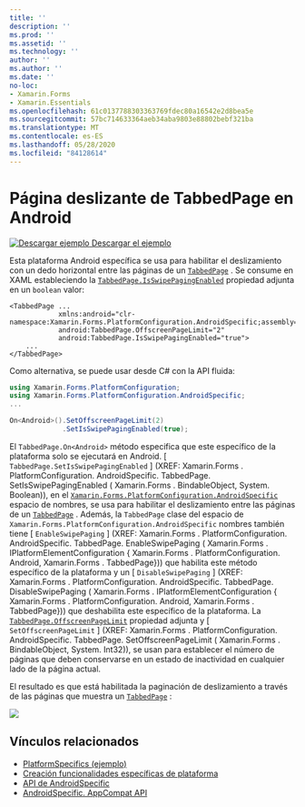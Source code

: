 ```yaml
---
title: ''
description: ''
ms.prod: ''
ms.assetid: ''
ms.technology: ''
author: ''
ms.author: ''
ms.date: ''
no-loc:
- Xamarin.Forms
- Xamarin.Essentials
ms.openlocfilehash: 61c0137788303363769fdec80a16542e2d8bea5e
ms.sourcegitcommit: 57bc714633364aeb34aba9803e88802bebf321ba
ms.translationtype: MT
ms.contentlocale: es-ES
ms.lasthandoff: 05/28/2020
ms.locfileid: "84128614"
---
```

# <a name="tabbedpage-page-swiping-on-android"></a>Página deslizante de TabbedPage en Android

[![Descargar ejemplo](~/media/shared/download.png) Descargar el ejemplo](https://docs.microsoft.com/samples/xamarin/xamarin-forms-samples/userinterface-platformspecifics)

Esta plataforma Android específica se usa para habilitar el deslizamiento con un dedo horizontal entre las páginas de un [`TabbedPage`](xref:Xamarin.Forms.TabbedPage) . Se consume en XAML estableciendo la [`TabbedPage.IsSwipePagingEnabled`](xref:Xamarin.Forms.PlatformConfiguration.AndroidSpecific.TabbedPage.IsSwipePagingEnabledProperty) propiedad adjunta en un `boolean` valor:

```xaml
<TabbedPage ...
            xmlns:android="clr-namespace:Xamarin.Forms.PlatformConfiguration.AndroidSpecific;assembly=Xamarin.Forms.Core"
            android:TabbedPage.OffscreenPageLimit="2"
            android:TabbedPage.IsSwipePagingEnabled="true">
    ...
</TabbedPage>
```

Como alternativa, se puede usar desde C# con la API fluida:

```csharp
using Xamarin.Forms.PlatformConfiguration;
using Xamarin.Forms.PlatformConfiguration.AndroidSpecific;
...

On<Android>().SetOffscreenPageLimit(2)
             .SetIsSwipePagingEnabled(true);
```

El `TabbedPage.On<Android>` método especifica que este específico de la plataforma solo se ejecutará en Android. [ `TabbedPage.SetIsSwipePagingEnabled` ] (XREF: Xamarin.Forms . PlatformConfiguration. AndroidSpecific. TabbedPage. SetIsSwipePagingEnabled ( Xamarin.Forms . BindableObject, System. Boolean)), en el [`Xamarin.Forms.PlatformConfiguration.AndroidSpecific`](xref:Xamarin.Forms.PlatformConfiguration.AndroidSpecific) espacio de nombres, se usa para habilitar el deslizamiento entre las páginas de un [`TabbedPage`](xref:Xamarin.Forms.TabbedPage) . Además, la `TabbedPage` clase del espacio de `Xamarin.Forms.PlatformConfiguration.AndroidSpecific` nombres también tiene [ `EnableSwipePaging` ] (XREF: Xamarin.Forms . PlatformConfiguration. AndroidSpecific. TabbedPage. EnableSwipePaging ( Xamarin.Forms . IPlatformElementConfiguration { Xamarin.Forms . PlatformConfiguration. Android, Xamarin.Forms . TabbedPage})) que habilita este método específico de la plataforma y un [ `DisableSwipePaging` ] (XREF: Xamarin.Forms . PlatformConfiguration. AndroidSpecific. TabbedPage. DisableSwipePaging ( Xamarin.Forms . IPlatformElementConfiguration { Xamarin.Forms . PlatformConfiguration. Android, Xamarin.Forms . TabbedPage})) que deshabilita este específico de la plataforma. La [`TabbedPage.OffscreenPageLimit`](xref:Xamarin.Forms.PlatformConfiguration.AndroidSpecific.TabbedPage.OffscreenPageLimitProperty) propiedad adjunta y [ `SetOffscreenPageLimit` ] (XREF: Xamarin.Forms . PlatformConfiguration. AndroidSpecific. TabbedPage. SetOffscreenPageLimit ( Xamarin.Forms . BindableObject, System. Int32)), se usan para establecer el número de páginas que deben conservarse en un estado de inactividad en cualquier lado de la página actual.

El resultado es que está habilitada la paginación de deslizamiento a través de las páginas que muestra un [`TabbedPage`](xref:Xamarin.Forms.TabbedPage) :

![](tabbedpage-page-swiping-images/tabbedpage-swipe.png)

## <a name="related-links"></a>Vínculos relacionados

- [PlatformSpecifics (ejemplo)](https://docs.microsoft.com/samples/xamarin/xamarin-forms-samples/userinterface-platformspecifics)
- [Creación funcionalidades específicas de plataforma](~/xamarin-forms/platform/platform-specifics/index.md#creating-platform-specifics)
- [API de AndroidSpecific](xref:Xamarin.Forms.PlatformConfiguration.AndroidSpecific)
- [AndroidSpecific. AppCompat API](xref:Xamarin.Forms.PlatformConfiguration.AndroidSpecific.AppCompat)
